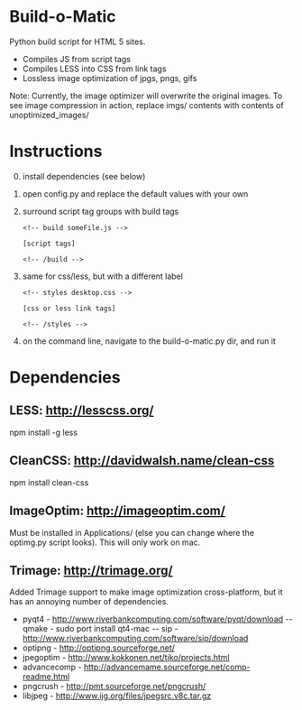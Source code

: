 Build-o-Matic
=============

Python build script for HTML 5 sites.

- Compiles JS from script tags
- Compiles LESS into CSS from link tags
- Lossless image optimization of jpgs, pngs, gifs

Note: Currently, the image optimizer will overwrite the original images. To see image compression in action, replace
imgs/ contents with contents of unoptimized_images/


Instructions
=============
0. install dependencies (see below)
1. open config.py and replace the default values with your own
2. surround script tag groups with build tags

	```
	<!-- build someFile.js -->
	```

	```
	[script tags]
	```

	```
	<!-- /build -->
	```

3. same for css/less, but with a different label

	```
	<!-- styles desktop.css -->
	```

	```
	[css or less link tags]
	```

	```
	<!-- /styles -->
	```

4. on the command line, navigate to the build-o-matic.py dir, and run it

Dependencies
=============

LESS: http://lesscss.org/
-----------
npm install -g less

CleanCSS: http://davidwalsh.name/clean-css
-----------
npm install clean-css

ImageOptim: http://imageoptim.com/
-----------
Must be installed in Applications/ (else you can change where the optimg.py script looks). This will only work on mac.

Trimage: http://trimage.org/
-----------

Added Trimage support to make image optimization cross-platform, but it has an annoying number of dependencies.
- pyqt4 - http://www.riverbankcomputing.com/software/pyqt/download
-- qmake - sudo port install qt4-mac
-- sip - http://www.riverbankcomputing.com/software/sip/download
- optipng - http://optipng.sourceforge.net/
- jpegoptim - http://www.kokkonen.net/tjko/projects.html
- advancecomp - http://advancemame.sourceforge.net/comp-readme.html
- pngcrush - http://pmt.sourceforge.net/pngcrush/
- libjpeg - http://www.ijg.org/files/jpegsrc.v8c.tar.gz
